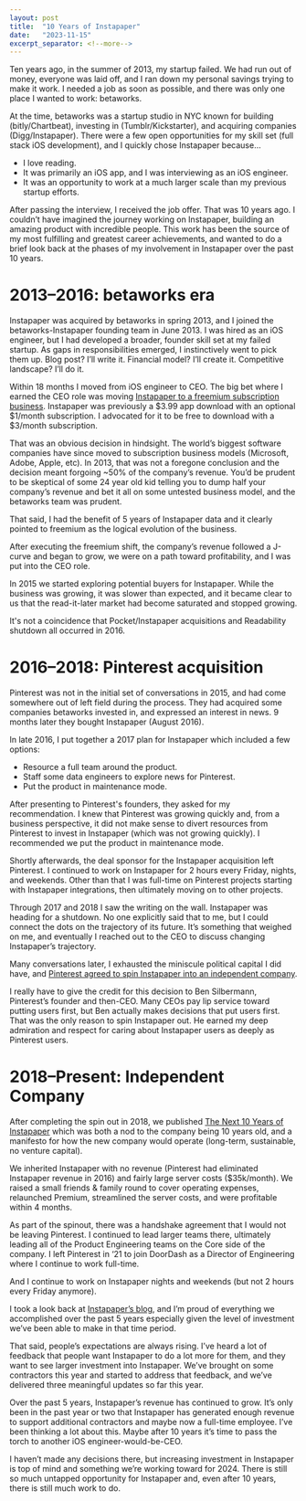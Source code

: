 ```yaml
---
layout: post
title:  "10 Years of Instapaper"
date:   "2023-11-15"
excerpt_separator: <!--more-->
---
```


Ten years ago, in the summer of 2013, my startup failed. We had run out of money, everyone was laid off, and I ran down my personal savings trying to make it work. I needed a job as soon as possible, and there was only one place I wanted to work: betaworks.

At the time, betaworks was a startup studio in NYC known for building (bitly/Chartbeat), investing in (Tumblr/Kickstarter), and acquiring companies (Digg/Instapaper). There were a few open opportunities for my skill set (full stack iOS development), and I quickly chose Instapaper because…

<!--more-->

* I love reading.
* It was primarily an iOS app, and I was interviewing as an iOS engineer.
* It was an opportunity to work at a much larger scale than my previous startup efforts.


After passing the interview, I received the job offer. That was 10 years ago. I couldn’t have imagined the journey working on Instapaper, building an amazing product with incredible people. This work has been the source of my most fulfilling and greatest career achievements, and wanted to do a brief look back at the phases of my involvement in Instapaper over the past 10 years.

# 2013–2016: betaworks era

Instapaper was acquired by betaworks in spring 2013, and I joined the betaworks-Instapaper founding team in June 2013. I was hired as an iOS engineer, but I had developed a broader, founder skill set at my failed startup. As gaps in responsibilities emerged, I instinctively went to pick them up. Blog post? I’ll write it. Financial model? I’ll create it. Competitive landscape? I’ll do it.

Within 18 months I moved from iOS engineer to CEO. The big bet where I earned the CEO role was moving [Instapaper to a freemium subscription business](https://bthdonohue.com/2014/10/09/making-instapaper-free.html). Instapaper was previously a $3.99 app download with an optional $1/month subscription. I advocated for it to be free to download with a $3/month subscription.

That was an obvious decision in hindsight. The world’s biggest software companies have since moved to subscription business models (Microsoft, Adobe, Apple, etc). In 2013, that was not a foregone conclusion and the decision meant forgoing ~50% of the company’s revenue. You’d be prudent to be skeptical of some 24 year old kid telling you to dump half your company’s revenue and bet it all on some untested business model, and the betaworks team was prudent.

That said, I had the benefit of 5 years of Instapaper data and it clearly pointed to freemium as the logical evolution of the business.

After executing the freemium shift, the company’s revenue followed a J-curve and began to grow, we were on a path toward profitability, and I was put into the CEO role.

In 2015 we started exploring potential buyers for Instapaper. While the business was growing, it was slower than expected, and it became clear to us that the read-it-later market had become saturated and stopped growing.

It's not a coincidence that Pocket/Instapaper acquisitions and Readability shutdown all occurred in 2016.

# 2016–2018: Pinterest acquisition

Pinterest was not in the initial set of conversations in 2015, and had come somewhere out of left field during the process. They had acquired some companies betaworks invested in, and expressed an interest in news. 9 months later they bought Instapaper (August 2016).

In late 2016, I put together a 2017 plan for Instapaper which included a few options:
* Resource a full team around the product.
* Staff some data engineers to explore news for Pinterest.
* Put the product in maintenance mode.

After presenting to Pinterest's founders, they asked for my recommendation. I knew that Pinterest was growing quickly and, from a business perspective, it did not make sense to divert resources from Pinterest to invest in Instapaper (which was not growing quickly). I recommended we put the product in maintenance mode.

Shortly afterwards, the deal sponsor for the Instapaper acquisition left Pinterest. I continued to work on Instapaper for 2 hours every Friday, nights, and weekends. Other than that I was full-time on Pinterest projects starting with Instapaper integrations, then ultimately moving on to other projects.

Through 2017 and 2018 I saw the writing on the wall. Instapaper was heading for a shutdown. No one explicitly said that to me, but I could connect the dots on the trajectory of its future. It’s something that weighed on me, and eventually I reached out to the CEO to discuss changing Instapaper’s trajectory.

Many conversations later, I exhausted the miniscule political capital I did have, and [Pinterest agreed to spin Instapaper into an independent company](https://blog.instapaper.com/post/175953870856).

I really have to give the credit for this decision to Ben Silbermann, Pinterest’s founder and then-CEO. Many CEOs pay lip service toward putting users first, but Ben actually makes decisions that put users first. That was the only reason to spin Instapaper out. He earned my deep admiration and respect for caring about Instapaper users as deeply as Pinterest users.

# 2018–Present: Independent Company

After completing the spin out in 2018, we published [The Next 10 Years of Instapaper](https://blog.instapaper.com/post/176732408411) which was both a nod to the company being 10 years old, and a manifesto for how the new company would operate (long-term, sustainable, no venture capital).

We inherited Instapaper with no revenue (Pinterest had eliminated Instapaper revenue in 2016) and fairly large server costs ($35k/month). We raised a small friends & family round to cover operating expenses, relaunched Premium, streamlined the server costs, and were profitable within 4 months.

As part of the spinout, there was a handshake agreement that I would not be leaving Pinterest. I continued to lead larger teams there, ultimately leading all of the Product Engineering teams on the Core side of the company. I left Pinterest in ‘21 to join DoorDash as a Director of Engineering where I continue to work full-time.

And I continue to work on Instapaper nights and weekends (but not 2 hours every Friday anymore).

I took a look back at [Instapaper’s blog](https://blog.instapaper.com), and I’m proud of everything we accomplished over the past 5 years especially given the level of investment we’ve been able to make in that time period.

That said, people’s expectations are always rising. I’ve heard a lot of feedback that people want Instapaper to do a lot more for them, and they want to see larger investment into Instapaper. We’ve brought on some contractors this year and started to address that feedback, and we’ve delivered three meaningful updates so far this year.

Over the past 5 years, Instapaper’s revenue has continued to grow. It’s only been in the past year or two that Instapaper has generated enough revenue to support additional contractors and maybe now a full-time employee. I’ve been thinking a lot about this. Maybe after 10 years it’s time to pass the torch to another iOS engineer-would-be-CEO.

I haven’t made any decisions there, but increasing investment in Instapaper is top of mind and something we’re working toward for 2024. There is still so much untapped opportunity for Instapaper and, even after 10 years, there is still much work to do.
